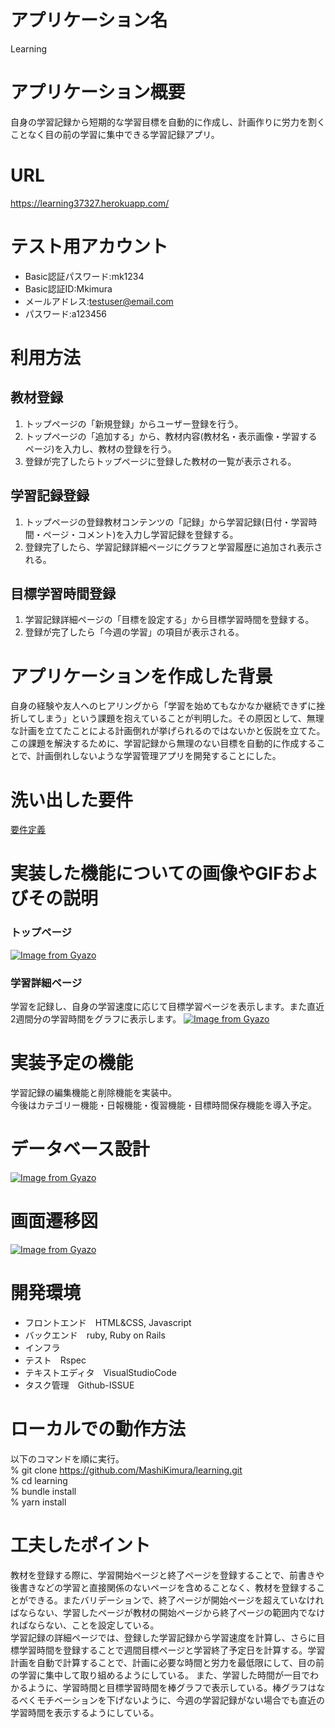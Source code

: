 # アプリケーション名
Learning

# アプリケーション概要
自身の学習記録から短期的な学習目標を自動的に作成し、計画作りに労力を割くことなく目の前の学習に集中できる学習記録アプリ。

# URL
https://learning37327.herokuapp.com/

# テスト用アカウント
- Basic認証パスワード:mk1234
- Basic認証ID:Mkimura
- メールアドレス:testuser@email.com
- パスワード:a123456

# 利用方法
## 教材登録
1. トップページの「新規登録」からユーザー登録を行う。
2. トップページの「追加する」から、教材内容(教材名・表示画像・学習するページ)を入力し、教材の登録を行う。
3. 登録が完了したらトップページに登録した教材の一覧が表示される。

## 学習記録登録
1. トップページの登録教材コンテンツの「記録」から学習記録(日付・学習時間・ページ・コメント)を入力し学習記録を登録する。
2. 登録完了したら、学習記録詳細ページにグラフと学習履歴に追加され表示される。

## 目標学習時間登録
1. 学習記録詳細ページの「目標を設定する」から目標学習時間を登録する。
2. 登録が完了したら「今週の学習」の項目が表示される。

# アプリケーションを作成した背景
自身の経験や友人へのヒアリングから「学習を始めてもなかなか継続できずに挫折してしまう」という課題を抱えていることが判明した。その原因として、無理な計画を立てたことによる計画倒れが挙げられるのではないかと仮説を立てた。この課題を解決するために、学習記録から無理のない目標を自動的に作成することで、計画倒れしないような学習管理アプリを開発することにした。

# 洗い出した要件
[要件定義](https://docs.google.com/spreadsheets/d/1UyGfH1t4Il-dFLrofOh7sJAQpHHodvF2aaoOvmkVfNQ/edit?usp=sharing)
# 実装した機能についての画像やGIFおよびその説明
### トップページ
[![Image from Gyazo](https://i.gyazo.com/872ea563aae0f5b58c5938b1d7e1eec5.png)](https://gyazo.com/872ea563aae0f5b58c5938b1d7e1eec5)
### 学習詳細ページ
学習を記録し、自身の学習速度に応じて目標学習ページを表示します。また直近2週間分の学習時間をグラフに表示します。
[![Image from Gyazo](https://i.gyazo.com/28e4ad1af56926073e8a3934c6b15ec7.gif)](https://gyazo.com/28e4ad1af56926073e8a3934c6b15ec7)
# 実装予定の機能
学習記録の編集機能と削除機能を実装中。  
今後はカテゴリー機能・日報機能・復習機能・目標時間保存機能を導入予定。
# データベース設計
[![Image from Gyazo](https://i.gyazo.com/f89898efa23c18bdebf8c806dca22c7a.png)](https://gyazo.com/f89898efa23c18bdebf8c806dca22c7a)
# 画面遷移図
[![Image from Gyazo](https://i.gyazo.com/28db97559d0c8fca4b1a1bdf72f21855.png)](https://gyazo.com/28db97559d0c8fca4b1a1bdf72f21855)
# 開発環境
- フロントエンド　HTML&CSS, Javascript
- バックエンド　ruby, Ruby on Rails
- インフラ　
- テスト　Rspec
- テキストエディタ　VisualStudioCode
- タスク管理　Github-ISSUE

# ローカルでの動作方法
以下のコマンドを順に実行。  
% git clone https://github.com/MashiKimura/learning.git  
% cd learning  
% bundle install  
% yarn install

# 工夫したポイント
教材を登録する際に、学習開始ページと終了ページを登録することで、前書きや後書きなどの学習と直接関係のないページを含めることなく、教材を登録することができる。またバリデーションで、終了ページが開始ページを超えていなければならない、学習したページが教材の開始ページから終了ページの範囲内でなければならない、ことを設定している。  
学習記録の詳細ページでは、登録した学習記録から学習速度を計算し、さらに目標学習時間を登録することで週間目標ページと学習終了予定日を計算する。学習計画を自動で計算することで、計画に必要な時間と労力を最低限にして、目の前の学習に集中して取り組めるようにしている。
また、学習した時間が一目でわかるように、学習時間と目標学習時間を棒グラフで表示している。棒グラフはなるべくモチベーションを下げないように、今週の学習記録がない場合でも直近の学習時間を表示するようにしている。
